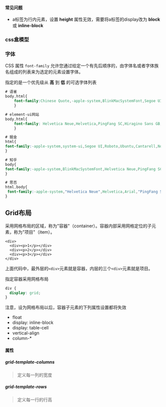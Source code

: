 
#### 常见问题

 -  a标签为行内元素，设置 **height** 属性无效，需要将a标签的display改为 **block** 或 **inline-block**


### css盒模型
### 字体
CSS 属性 `font-family` 允许您通过给定一个有先后顺序的，由字体名或者字体族名组成的列表来为选定的元素设置字体。
 
指定的是一个优先级从 **高** 到 **低** 的可选字体列表

``` css
# 语雀
body,html{
	font-family:Chinese Quote,-apple-system,BlinkMacSystemFont,Segoe UI,Roboto,PingFang SC,Hiragino Sans GB,Microsoft YaHei,Helvetica Neue,Helvetica,Arial,sans-serif;
	}
```


``` css
# element-ui网站
body,html{
	font-family: Helvetica Neue,Helvetica,PingFang SC,Hiragino Sans GB,Microsoft YaHei,SimSun,sans-serif；
	}

```

``` css
# 掘金
html{
font-family:-apple-system,system-ui,Segoe UI,Roboto,Ubuntu,Cantarell,Noto Sans,sans-serif,BlinkMacSystemFont,"Helvetica Neue","PingFang SC","Hiragino Sans GB","Microsoft YaHei",Arial;
}
```


``` css
# 知乎
body{
font-family:-apple-system,BlinkMacSystemFont,Helvetica Neue,PingFang SC,Microsoft YaHei,Source Han Sans SC,Noto Sans CJK SC,WenQuanYi Micro Hei,sans-serif;
}
```

``` css
# 思否
html,body{
 font-family:-apple-system,"Helvetica Neue",Helvetica,Arial,"PingFang SC","Hiragino Sans GB","WenQuanYi Micro Hei","Microsoft Yahei",sans-serif;
}

```

## Grid布局
采用网格布局的区域，称为"容器"（container）。容器内部采用网格定位的子元素，称为"项目"（item）。
``` markup
<div>
  <div><p>1</p></div>
  <div><p>2</p></div>
  <div><p>3</p></div>
</div>
```

上面代码中，最外层的`<div>`元素就是容器，内层的三个`<div>`元素就是项目。

指定容器采用网格布局
```css
div {
  display: grid;
}
```

注意，设为网格布局以后，容器子元素的下列属性设置都将失效
- float
- display: inline-block
- display: table-cell
- vertical-align
- column-*

#### 属性
##### grid-template-columns
>定义每一列的宽度

##### grid-template-rows
>定义每一行的行高

